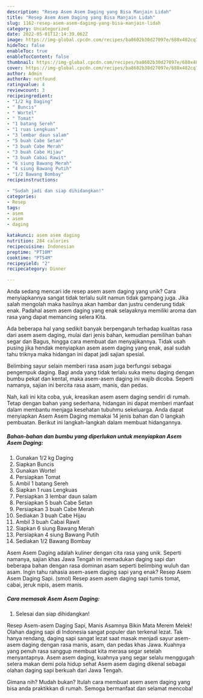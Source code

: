 ```yaml
---
description: "Resep Asem Asem Daging yang Bisa Manjain Lidah"
title: "Resep Asem Asem Daging yang Bisa Manjain Lidah"
slug: 1162-resep-asem-asem-daging-yang-bisa-manjain-lidah
category: Uncategorized
date: 2022-05-01T12:14:39.062Z
image: https://img-global.cpcdn.com/recipes/ba8602b30d27097e/680x482cq70/asem-asem-daging-foto-resep-utama.jpg
hideToc: false
enableToc: true
enableTocContent: false
thumbnail: https://img-global.cpcdn.com/recipes/ba8602b30d27097e/680x482cq70/asem-asem-daging-foto-resep-utama.jpg
cover: https://img-global.cpcdn.com/recipes/ba8602b30d27097e/680x482cq70/asem-asem-daging-foto-resep-utama.jpg
author: Admin
authorAv: notfound
ratingvalue: 4
reviewcount: 3
recipeingredient:
- "1/2 kg Daging"
- " Buncis"
- " Wortel"
- " Tomat"
- "1 batang Sereh"
- "1 ruas Lengkuas"
- "3 lembar daun salam"
- "5 buah Cabe Setan"
- "3 buah Cabe Merah"
- "3 buah Cabe Hijau"
- "3 buah Cabai Rawit"
- "6 siung Bawang Merah"
- "4 siung Bawang Putih"
- "1/2 Bawang Bombay"
recipeinstructions:

- "Sudah jadi dan siap dihidangkan!"
categories:
- Resep
tags:
- asem
- asem
- daging

katakunci: asem asem daging 
nutrition: 284 calories
recipecuisine: Indonesian
preptime: "PT10M"
cooktime: "PT54M"
recipeyield: "2"
recipecategory: Dinner

---
```





Anda sedang mencari ide resep asem asem daging yang unik? Cara menyiapkannya sangat tidak terlalu sulit namun tidak gampang juga. Jika salah mengolah maka hasilnya akan hambar dan justru cenderung tidak enak. Padahal asem asem daging yang enak selayaknya memiliki aroma dan rasa yang dapat memancing selera Kita.





Ada beberapa hal yang sedikit banyak berpengaruh terhadap kualitas rasa dari asem asem daging, mulai dari jenis bahan, kemudian pemilihan bahan segar dan Bagus, hingga cara membuat dan menyajikannya. Tidak usah pusing jika hendak menyiapkan asem asem daging yang enak,      asal sudah tahu triknya maka hidangan ini dapat jadi sajian spesial.














Belimbing sayur selain memberi rasa asam juga berfungsi sebagai pengempuk daging. Bagi anda yang tidak terlalu suka menu daging dengan bumbu pekat dan kental, maka asem-asem daging ini wajib dicoba. Seperti namanya, sajian ini bercita rasa asam, manis, dan pedas.






Nah, kali ini kita coba, yuk, kreasikan asem asem daging sendiri di rumah. Tetap dengan bahan yang sederhana, hidangan ini dapat memberi manfaat dalam membantu menjaga kesehatan tubuhmu sekeluarga. Anda dapat menyiapkan Asem Asem Daging memakai 14 jenis bahan dan 0 langkah pembuatan. Berikut ini langkah-langkah dalam membuat hidangannya.

<!--inarticleads1-->

##### Bahan-bahan dan bumbu yang diperlukan untuk menyiapkan Asem Asem Daging:

1. Gunakan 1/2 kg Daging
1. Siapkan  Buncis
1. Gunakan  Wortel
1. Persiapkan  Tomat
1. Ambil 1 batang Sereh
1. Siapkan 1 ruas Lengkuas
1. Persiapkan 3 lembar daun salam
1. Persiapkan 5 buah Cabe Setan
1. Persiapkan 3 buah Cabe Merah
1. Sediakan 3 buah Cabe Hijau
1. Ambil 3 buah Cabai Rawit
1. Siapkan 6 siung Bawang Merah
1. Persiapkan 4 siung Bawang Putih
1. Sediakan 1/2 Bawang Bombay


Asem Asem Daging adalah kuliner dengan cita rasa yang unik. Seperti namanya, sajian khas Jawa Tengah ini memadukan daging sapi dan beberapa bahan dengan rasa dominan asam seperti belimbing wuluh dan asam. Ingin tahu rahasia asem-asem daging sapi yang enak? Resep Asem Asem Daging Sapi. (smol) Resep asem asem daging sapi tumis tomat, cabai, jeruk nipis, asem manis. 

<!--inarticleads2-->

##### Cara memasak Asem Asem Daging:


1. Selesai dan siap dihidangkan!

Resep Asem-asem Daging Sapi, Manis Asamnya Bikin Mata Merem Melek! Olahan daging sapi di Indonesia sangat populer dan terkenal lezat. Tak hanya rendang, daging sapi sangat lezat saat masak menjadi sayur asem-asem daging dengan rasa manis, asam, dan pedas khas Jawa. Kuahnya yang penuh rasa sanggup membuat kita merasa segar setelah menyantapnya. Asem asem daging, kuahnya yang segar selalu menggugah selera makan demi pola hidup sehat Asem asem daging dikenal sebagai olahan daging sapi berkuah dari Jawa Tengah. 

Gimana nih? Mudah bukan? Itulah cara membuat asem asem daging yang bisa anda praktikkan di rumah. Semoga bermanfaat dan selamat mencoba!
